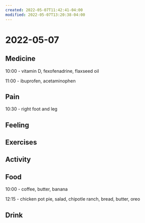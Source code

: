 ```yaml
---
created: 2022-05-07T11:42:41-04:00
modified: 2022-05-07T13:20:38-04:00
---
```


# 2022-05-07

## Medicine

10:00 - vitamin D, fexofenadrine, flaxseed oil

11:00 - ibuprofen, acetaminophen


## Pain

10:30 - right foot and leg

## Feeling


## Exercises


## Activity


## Food

10:00 - coffee, butter, banana

12:15 - chicken pot pie, salad, chipotle ranch, bread, butter, oreo

## Drink
